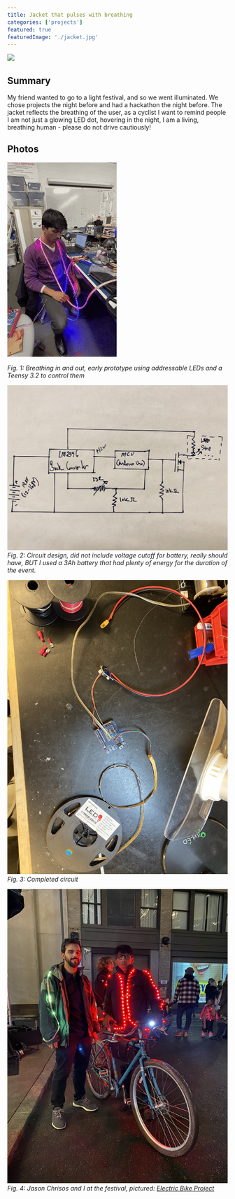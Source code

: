```yaml
---
title: Jacket that pulses with breathing
categories: ['projects']
featured: true
featuredImage: './jacket.jpg'
---
```

![](riding.gif)

## Summary

My friend wanted to go to a light festival, and so we went illuminated. We chose projects the night before and had a hackathon the night before. The jacket reflects the breathing of the user, as a cyclist I want to remind people I am not just a glowing LED dot, hovering in the night, I am a living, breathing human - please do not drive cautiously!

## Photos
![](breathing.gif)

*Fig. 1: Breathing in and out, early prototype using addressable LEDs and a Teensy 3.2 to control them*

![](circuit.JPEG)
*Fig. 2: Circuit design, did not include voltage cutoff for battery, really should have, BUT I used a 3Ah battery that had plenty of energy for the duration of the event.*

![](IMG_4585.JPEG)
*Fig. 3: Completed circuit*

![](IMG_4599.JPEG)
*Fig. 4: Jason Chrisos and I at the festival, pictured: [Electric Bike Project](https://niklal.me/ebike/)*
